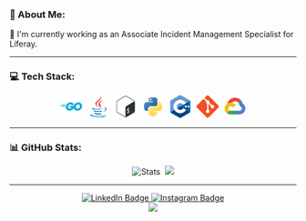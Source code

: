 ### 💫 About Me:

🔭 I'm currently working as an Associate Incident Management Specialist for Liferay.

---

### 💻 Tech Stack:
<div id="tech" align="center">
  <img src="https://github.com/devicons/devicon/blob/master/icons/go/go-original-wordmark.svg" title="Go" alt="Go" width="40" height="40"/>&nbsp;
  <img src="https://github.com/devicons/devicon/blob/master/icons/java/java-original.svg" title="Java" alt="Java " width="40" height="40"/>&nbsp;
  <img src="https://github.com/devicons/devicon/blob/master/icons/bash/bash-original.svg" title="Bash" alt="Bash" width="40" height="40"/>&nbsp;
  <img src="https://github.com/devicons/devicon/blob/master/icons/python/python-original.svg"  title="Python" alt="Python" width="40" height="40"/>&nbsp;
  <img src="https://github.com/devicons/devicon/blob/master/icons/cplusplus/cplusplus-original.svg" title="Cpp" alt="Cpp" width="40" height="40"/>&nbsp;
  <img src="https://github.com/devicons/devicon/blob/master/icons/git/git-original.svg" title="Git" alt="Git" width="40" height="40"/>&nbsp;
  <img src="https://github.com/devicons/devicon/blob/master/icons/googlecloud/googlecloud-original.svg" title="Google Cloud" alt="Google Cloud" width="40" height="40"/>
</div>

---

### 📊 GitHub Stats:
<div id="stats" align="center">
  <img src="http://github-readme-streak-stats.herokuapp.com?user=pedropaccola&theme=dark&hide_border=true" title="Stats"/>&nbsp;
  <img src="https://github-readme-stats.vercel.app/api/top-langs/?username=pedropaccola&theme=dark&hide_border=true&include_all_commits=false&count_private=false&layout=compact" title"Top Langs"/>
</div>
  
---

<div id="footer" align="center">
  <div id="badges">
    <a href="https://linkedin.com/in/paccola">
      <img src="https://img.shields.io/badge/LinkedIn-%230077B5.svg?logo=linkedin" alt="LinkedIn Badge"/>
    </a>
    <a href="https://instagram.com/pepaccola">
      <img src="https://img.shields.io/badge/Instagram-%23E4405F.svg?logo=Instagram&logoColor=white" alt="Instagram Badge"/>
    </a>
  </div>
  <div id="views">
    <a href="https://visitcount.itsvg.in">
      <img src="https://visitcount.itsvg.in/api?id=pedropaccola&label=Profile%20Views&color=3&icon=2&pretty=true" />
    </a>
  </div>
</div>
